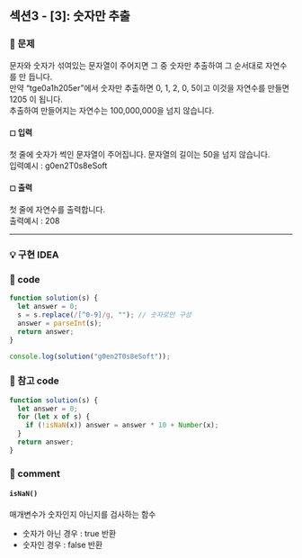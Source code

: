 ## 섹션3 - [3]: 숫자만 추출

### 🌴 문제

문자와 숫자가 섞여있는 문자열이 주어지면 그 중 숫자만 추출하여 그 순서대로 자연수를 만
듭니다.<br>
만약 “tge0a1h205er”에서 숫자만 추출하면 0, 1, 2, 0, 5이고 이것을 자연수를 만들면 1205
이 됩니다.<br>
추출하여 만들어지는 자연수는 100,000,000을 넘지 않습니다.

#### ◻ 입력

첫 줄에 숫자가 썩인 문자열이 주어집니다. 문자열의 길이는 50을 넘지 않습니다.<br>
입력예시 : g0en2T0s8eSoft

#### ◻ 출력

첫 줄에 자연수를 출력합니다.<br>
출력예시 : 208

---

### 💡 구현 IDEA

### 🤠 code

```js
function solution(s) {
  let answer = 0;
  s = s.replace(/[^0-9]/g, ""); // 숫자로만 구성
  answer = parseInt(s);
  return answer;
}

console.log(solution("g0en2T0s8eSoft"));
```

### 💬 참고 code

```js
function solution(s) {
  let answer = 0;
  for (let x of s) {
    if (!isNaN(x)) answer = answer * 10 + Number(x);
  }
  return answer;
}
```

### 📙 comment

#### `isNaN()` <br>

매개변수가 숫자인지 아닌지를 검사하는 함수

- 숫자가 아닌 경우 : true 반환
- 숫자인 경우 : false 반환
